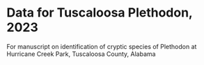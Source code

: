 # Data for Tuscaloosa Plethodon, 2023

For manuscript on identification of cryptic species of Plethodon at Hurricane Creek Park, Tuscaloosa County, Alabama

